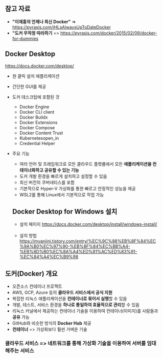 ## 참고 자료 ##
- **"이재홍의 언제나 최신 Docker"** => https://pyrasis.com/jHLsAlwaysUpToDateDocker
- **"도커 무작정 따라하기** => https://pyrasis.com/docker/2015/02/09/docker-for-dummies



## Docker Desktop ##
https://docs.docker.com/desktop/
- 원 클릭 설치 애플리케이션
- 간단한 GUI를 제공
- 도커 데스크탑에 포함된 것
  - Docker Engine
  - Docker CLI client
  - Docker Buildx
  - Docker Extensions
  - Docker Compose
  - Docker Content Trust
  - Kubernetesopen_in
  - Credential Helper

- 주요 기능
  - 여러 언어 및 프레임워크로 모든 클라우드 플랫폼에서 모든 **애플리케이션을 컨테이너화하고 공유할 수 있는 기능**
  - 도커 개발 환경을 빠르게 설치하고 설정할 수 있음
  - 최신 버전의 쿠버네티스를 포함
  - 기본적으로 Hyper-V 가상화를 통한 빠르고 안정적인 성능을 제공
  - WSL2를 통해 Linux에서 기본적으로 작업 가능

  ## Docker Desktop for Windows 설치 ##
  - 설치 페이지
  https://docs.docker.com/desktop/install/windows-install/
  <br><br>
  - 설치 방법
  https://myanjini.tistory.com/entry/%EC%9C%88%EB%8F%84%EC%9A%B0%EC%97%90-%EB%8F%84%EC%BB%A4-%EB%8D%B0%EC%8A%A4%ED%81%AC%ED%83%91-%EC%84%A4%EC%B9%98


## 도커(Docker) 개요 ##
- 오픈소스 컨테이너 프로젝트
- AWS, GCP, Azure 등의 **클라우드 서비스에서 공식 지원**
- 복잡한 리눅스 애플리케이션을 **컨테이너로 묶어서 실행**할 수 있음
- 개발, 테스트, 서비스 환경을 **하나로 통일하여 효율적으로 관리**할 수 있음
- 리눅스 커널에서 제공하는 컨테이너 기술을 이용하여 컨테이너(이미지)를 사람들과 **공유** 가능
- GitHub와 비슷한 방식의 **Docker Hub** 제공
- **컨테이너** => 가상화보다 훨씬 가벼운 기술

### 클라우드 서비스 => 네트워크를 통해 가상화 기술을 이용하여 서버를 임대해주는 서비스 ###

